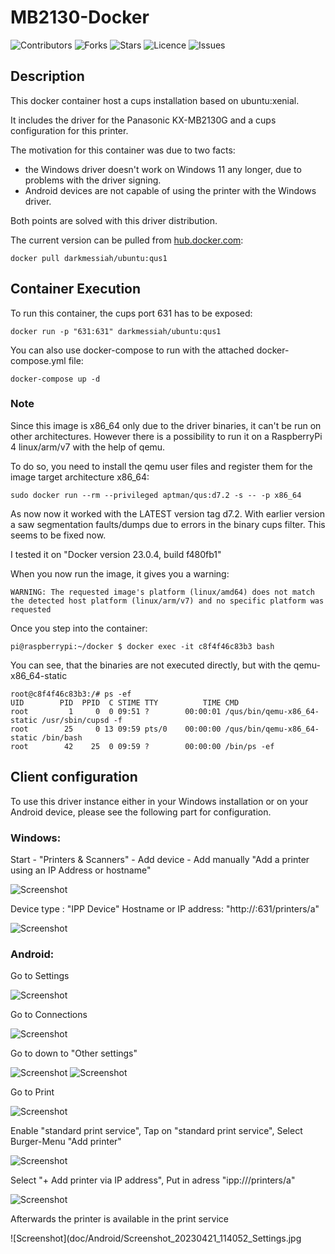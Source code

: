 # MB2130-Docker
![Contributors](https://img.shields.io/github/contributors/SaschaJohn/mb2130-docker?style=plastic)
![Forks](https://img.shields.io/github/forks/SaschaJohn/mb2130-docker)
![Stars](https://img.shields.io/github/stars/SaschaJohn/mb2130-docker)
![Licence](https://img.shields.io/github/license/SaschaJohn/mb2130-docker)
![Issues](https://img.shields.io/github/issues/SaschaJohn/mb2130-docker)

## Description
This docker container host a cups installation based on ubuntu:xenial.

It includes the driver for the Panasonic KX-MB2130G and a cups configuration for this printer.

The motivation for this container was due to two facts:
- the Windows driver doesn't work on Windows 11 any longer, due to problems with the driver signing.
- Android devices are not capable of using the printer with the Windows driver.

Both points are solved with this driver distribution.

The current version can be pulled from [hub.docker.com](https://hub.docker.com/repository/docker/darkmessiah/ubuntu/general):

```shell
docker pull darkmessiah/ubuntu:qus1
```

## Container Execution

To run this container, the cups port 631 has to be exposed:

```shell
docker run -p "631:631" darkmessiah/ubuntu:qus1
```

You can also use docker-compose to run with the attached docker-compose.yml file:

```shell
docker-compose up -d
```

### Note

Since this image is x86_64 only due to the driver binaries, it can't be run on other architectures.
However there is a possibility to run it on a RaspberryPi 4 linux/arm/v7 with the help of qemu.

To do so, you need to install the qemu user files and register them for the image target architecture x86_64:

```shell
sudo docker run --rm --privileged aptman/qus:d7.2 -s -- -p x86_64
```

As now now it worked with the LATEST version tag d7.2.
With earlier version a saw segmentation faults/dumps due to errors in the binary cups filter.
This seems to be fixed now. 

I tested it on "Docker version 23.0.4, build f480fb1"

When you now run the image, it gives you a warning:

```shell
WARNING: The requested image's platform (linux/amd64) does not match the detected host platform (linux/arm/v7) and no specific platform was requested
```

Once you step into the container:

```shell
pi@raspberrypi:~/docker $ docker exec -it c8f4f46c83b3 bash
```

You can see, that the binaries are not executed directly, but with the qemu-x86_64-static

```shell
root@c8f4f46c83b3:/# ps -ef
UID        PID  PPID  C STIME TTY          TIME CMD
root         1     0  0 09:51 ?        00:00:01 /qus/bin/qemu-x86_64-static /usr/sbin/cupsd -f
root        25     0 13 09:59 pts/0    00:00:00 /qus/bin/qemu-x86_64-static /bin/bash
root        42    25  0 09:59 ?        00:00:00 /bin/ps -ef
```
  
## Client configuration

To use this driver instance either in your Windows installation or on your Android device, please see the following part for configuration.

### Windows:

Start - "Printers & Scanners" - Add device - Add manually
"Add a printer using an IP Address or hostname"

![Screenshot](doc/Windows/2023-04-21%2009_26_30-Add%20Printer.png)

Device type : "IPP Device"
Hostname or IP address: "http://<IP>:631/printers/a"

![Screenshot](doc/Windows/2023-04-21%2009_27_08-Add%20Printer.png)

### Android:

Go to Settings

![Screenshot](doc/Android/Screenshot_20230421_113456_Settings.jpg)

Go to Connections

![Screenshot](doc/Android/Screenshot_20230421_113528_Settings.jpg)

Go to down to "Other settings"

![Screenshot](doc/Android/Screenshot_20230421_113531_Settings.jpg) ![Screenshot](doc/Android/Screenshot_20230421_113537_Settings.jpg)

Go to Print

![Screenshot](doc/Android/Screenshot_20230421_113550_Settings.jpg)

Enable "standard print service", Tap on "standard print service", Select Burger-Menu "Add printer"

![Screenshot](doc/Android/Screenshot_20230421_113649_Settings.jpg)

Select "+ Add printer via IP address", Put in adress "ipp://<IP>/printers/a"

![Screenshot](doc/Android/Screenshot_20230421_113812_Default%20Print%20Service.jpg)

Afterwards the printer is available in the print service

![Screenshot](doc/Android/Screenshot_20230421_114052_Settings.jpg
